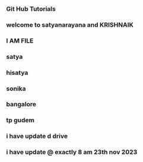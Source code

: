 ### Git Hub Tutorials  
### welcome to satyanarayana and KRISHNAIK
### I AM FILE
### satya 
### hisatya
### sonika
### bangalore
### tp gudem
### i have update d drive
### i have update @ exactly 8 am 23th nov 2023
